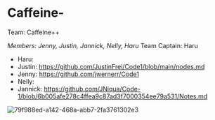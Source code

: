 # Caffeine-
Team: Caffeine++

_Members: Jenny, Justin, Jannick, Nelly, Haru_     Team Captain: Haru

- Haru: 
- Justin: https://github.com/JustinFrei/Code1/blob/main/nodes.md
- Jenny: https://github.com/jwernerr/Code1
- Nelly:
- Jannick: https://github.com/JNiqua/Code-1/blob/6b005afe278c4ffea9c87ad3f7000354ee79a531/Notes.md

  
![79f988ed-a142-468a-abb7-2fa3761302e3](https://github.com/MiaGMB/Caffeine-/assets/173050947/a4921e8e-48f9-468e-8f64-d0e76f1bcd61)


